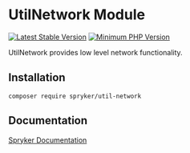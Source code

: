 # UtilNetwork Module
[![Latest Stable Version](https://poser.pugx.org/spryker/util-network/v/stable.svg)](https://packagist.org/packages/spryker/util-network)
[![Minimum PHP Version](https://img.shields.io/badge/php-%3E%3D%208.1-8892BF.svg)](https://php.net/)

UtilNetwork provides low level network functionality.

## Installation

```
composer require spryker/util-network
```

## Documentation

[Spryker Documentation](https://docs.spryker.com)
